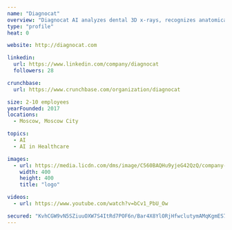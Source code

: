 ```yaml
---
name: "Diagnocat"
overview: "Diagnocat AI analyzes dental 3D x-rays, recognizes anatomical areas and detects various pathologies of maxillo-facial area."
type: "profile"
heat: 0

website: http://diagnocat.com

linkedin:
  url: https://www.linkedin.com/company/diagnocat
  followers: 28

crunchbase:
  url: https://www.crunchbase.com/organization/diagnocat

size: 2-10 employees
yearFounded: 2017
locations:
  - Moscow, Moscow City

topics:
  - AI
  - AI in Healthcare

images:
  - url: https://media.licdn.com/dms/image/C560BAQHu9yjeG42QzQ/company-logo_400_400/0?e=1582761600&v=beta&t=xNoMXnNpKRY__jqea_OUJNZClCA_54MlsRW5CrIj-lA
    width: 400
    height: 400
    title: "logo"

videos:
  - url: https://www.youtube.com/watch?v=bCv1_PbU_Ow

secured: "KvhCGW9vN5SZiuuOXW7S4ItRd7POF6n/Bar4X8YlORjHfwclutymAMqKgmES7BUE/D2Jl97+P9RQb/GdO1SlncSE9MAxh60ObqgJRaCTOO0kyXtYGFb1cTD8rUVDX2RlZWYpZnBEbaYieIkyw9XJVTqyWsOo7S+Ca2QSnq3rQi2xtPrLFtYwUG2FWJAPGW4lZz/pm3b/m0/HFd7C6U/6tDO7D135XmM3Hry+4w1Df+UYx16NiDtoyCOnyrFX3LYK1rEwN770AC9P+dPqmwUB9A==;MwAIXdCTAKmErFix6dTtOg=="
---
```


